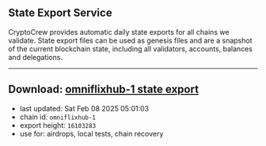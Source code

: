 ## State Export Service
CryptoCrew provides automatic daily state exports for all chains we validate. State export files can be used as genesis files and are a snapshot of the current blockchain state, including all validators, accounts, balances and delegations.

---
**Download: [omniflixhub-1 state export](https://dl-eu2.ccvalidators.com/SERVICE/omniflixhub/omniflixhub-1_export_16103283.json)**
---

- last updated: Sat Feb 08 2025 05:01:03
- chain id: `omniflixhub-1`
- export height: `16103283`
- use for: airdrops, local tests, chain recovery
